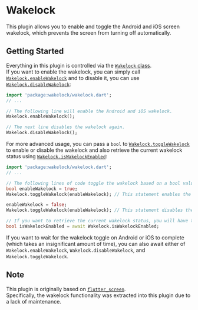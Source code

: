 # Wakelock

This plugin allows you to enable and toggle the Android and iOS screen wakelock, which prevents the screen from turning off automatically.

## Getting Started

Everything in this plugin is controlled via the [`Wakelock` class](https://pub.dev/documentation/wakelock/latest/wakelock/Wakelock-class.html).  
If you want to enable the wakelock, you can simply call [`Wakelock.enableWakelock`](https://pub.dev/documentation/wakelock/latest/wakelock/Wakelock/enableWakelock.html) and to disable it, you can use [`Wakelock.disableWakelock`](https://pub.dev/documentation/wakelock/latest/wakelock/Wakelock/disableWakelock.html):

```dart
import 'package:wakelock/wakelock.dart';
// ...

// The following line will enable the Android and iOS wakelock.
Wakelock.enableWakelock();

// The next line disables the wakelock again.
Wakelock.disableWakelock();
```

For more advanced usage, you can pass a `bool` to [`Wakelock.toggleWakelock`](https://pub.dev/documentation/wakelock/latest/wakelock/Wakelock/toggleWakelock.html) to enable or disable the wakelock and also retrieve the current wakelock status using [`Wakelock.isWakelockEnabled`](https://pub.dev/documentation/wakelock/latest/wakelock/Wakelock/isWakelockEnabled.html):

```dart
import 'package:wakelock/wakelock.dart';
// ...

// The following lines of code toggle the wakelock based on a bool value.
bool enableWakelock = true;
Wakelock.toggleWakelock(enableWakelock); // This statement enables the wakelock.

enableWakelock = false;
Wakelock.toggleWakelock(enableWakelock); // This statement disables the wakelock.

// If you want to retrieve the current wakelock status, you will have to be in an async scope to await the Future returned by isWakelockEnabled.
bool isWakelockEnabled = await Wakelock.isWakelockEnabled;
```

If you want to wait for the wakelock toggle on Android or iOS to complete (which takes an insignificant amount of time), you can also await either of `Wakelock.enableWakelock`, `Wakelock.disableWakelock`, and `Wakelock.toggleWakelock`.

## Note

This plugin is originally based on [`flutter_screen`](https://pub.dev/packages/screen).  
Specifically, the wakelock functionality was extracted into this plugin due to a lack of maintenance.